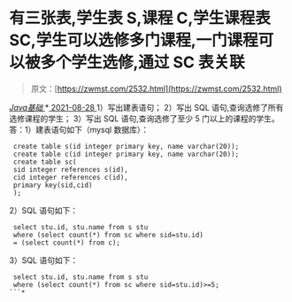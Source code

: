 <!--yml
category: 未分类
date: 0001-01-01 00:00:00
--->

# 有三张表,学生表 S,课程 C,学生课程表 SC,学生可以选修多门课程,一门课程可以被多个学生选修,通过 SC 表关联

> 原文：[https://zwmst.com/2532.html](https://zwmst.com/2532.html)

   [ *Java基础* ](https://zwmst.com/java%e5%9f%ba%e7%a1%80)*[ <time datetime="2021-08-28T17:50:30+08:00"> 2021-08-28 </time> ](https://zwmst.com/2532.html)  1）写出建表语句；
2）写出 SQL 语句,查询选修了所有选修课程的学生；
3）写出 SQL 语句,查询选修了至少 5 门以上的课程的学生。
答：1）建表语句如下（mysql 数据库）：

```
 create table s(id integer primary key, name varchar(20)); 
 create table c(id integer primary key, name varchar(20)); 
 create table sc( 
 sid integer references s(id), 
 cid integer references c(id), 
 primary key(sid,cid) 
 ); 
```

2）SQL 语句如下：

```
 select stu.id, stu.name from s stu 
 where (select count(*) from sc where sid=stu.id) 
 = (select count(*) from c); 
```

3）SQL 语句如下：

```
 select stu.id, stu.name from s stu 
 where (select count(*) from sc where sid=stu.id)>=5; 
```*